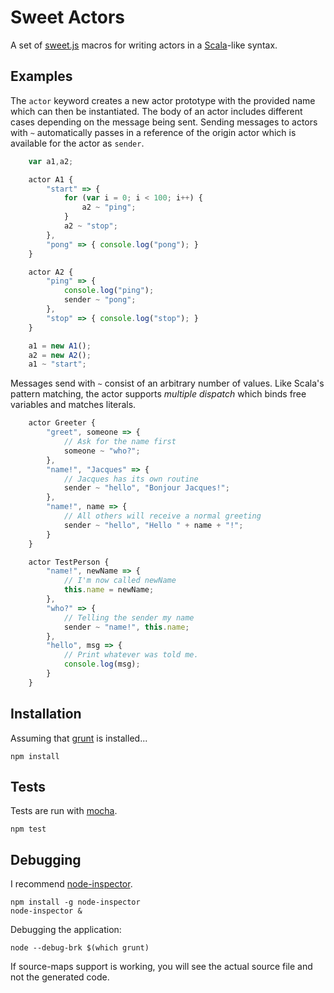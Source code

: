 Sweet Actors
============

A set of [sweet.js](http://sweetjs.org) macros for writing
actors in a [Scala](http://scala-lang.org)-like syntax.

Examples
--------

The `actor` keyword creates a new actor prototype with the provided name which
can then be instantiated. The body of an actor includes different cases
depending on the message being sent. Sending messages to actors with `~`
automatically passes in a reference of the origin actor which is available
for the actor as `sender`.

```javascript
    var a1,a2;

    actor A1 {
        "start" => {
            for (var i = 0; i < 100; i++) {
                a2 ~ "ping";
            }
            a2 ~ "stop";
        },
        "pong" => { console.log("pong"); }
    }

    actor A2 {
        "ping" => {
            console.log("ping");
            sender ~ "pong";
        },
        "stop" => { console.log("stop"); }
    }

    a1 = new A1();
    a2 = new A2();
    a1 ~ "start";
```

Messages send with `~` consist of an arbitrary number of values. Like Scala's
pattern matching, the actor supports *multiple dispatch* which binds free
variables and matches literals.

```javascript
    actor Greeter {
        "greet", someone => {
            // Ask for the name first
            someone ~ "who?";
        },
        "name!", "Jacques" => {
            // Jacques has its own routine
            sender ~ "hello", "Bonjour Jacques!";
        },
        "name!", name => {
            // All others will receive a normal greeting
            sender ~ "hello", "Hello " + name + "!";
        }
    }

    actor TestPerson {
        "name!", newName => {
            // I'm now called newName
            this.name = newName;
        },
        "who?" => {
            // Telling the sender my name
            sender ~ "name!", this.name;
        },
        "hello", msg => {
            // Print whatever was told me.
            console.log(msg);
        }
    }
```


Installation
------------

Assuming that [grunt](http://gruntjs.com/) is installed...

    npm install

Tests
-----

Tests are run with [mocha](http://visionmedia.github.io/mocha/).

    npm test

Debugging
---------

I recommend [node-inspector](https://github.com/node-inspector/node-inspector).

    npm install -g node-inspector
    node-inspector &

Debugging the application:

    node --debug-brk $(which grunt)

If source-maps support is working, you will see the actual source file and not
the generated code.
